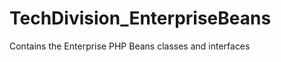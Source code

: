 TechDivision_EnterpriseBeans
============================

Contains the Enterprise PHP Beans classes and interfaces
